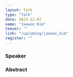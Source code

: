 ```yaml
---
layout: talk
type: "Talk"
date: 2023-12-07
name: "Jaewon Kim"
teaser: ""
link: "/upcoming/jaewon_kim"
register: ""
---
```


### Speaker 


### Abstract

